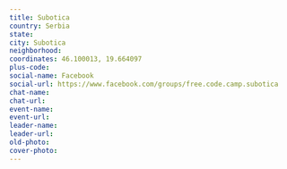 ```yaml
---
title: Subotica
country: Serbia
state: 
city: Subotica
neighborhood: 
coordinates: 46.100013, 19.664097
plus-code:
social-name: Facebook
social-url: https://www.facebook.com/groups/free.code.camp.subotica
chat-name:
chat-url:
event-name:
event-url:
leader-name:
leader-url:
old-photo: 
cover-photo:
---
```

